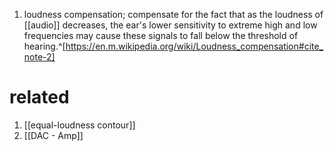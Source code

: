 1. loudness compensation; compensate for the fact that as the loudness of [[audio]] decreases, the ear's lower sensitivity to extreme high and low frequencies may cause these signals to fall below the threshold of hearing.^[https://en.m.wikipedia.org/wiki/Loudness_compensation#cite_note-2]

# related
1. [[equal-loudness contour]]
2. [[DAC - Amp]]